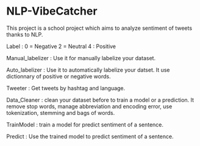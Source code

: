 # NLP-VibeCatcher
This project is a school project which aims to analyze sentiment of tweets thanks to NLP.

Label :
0 = Negative
2 = Neutral
4 : Positive

Manual_labelizer : Use it for manually labelize your dataset.

Auto_labelizer : Use it to automatically labelize your datset. It use dictionnary of positive or negative words.

Tweeter : Get tweets by hashtag and language.

Data_Cleaner : clean your dataset before to train a model or a prediction. It remove stop words, manage abbreviation and encoding error, use tokenization, stemming and bags of words.

TrainModel : train a model for predict sentiment of a sentence.

Predict : Use the trained model to predict sentiment of a sentence.

